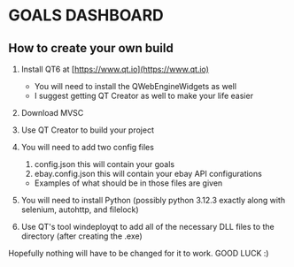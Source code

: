 # GOALS DASHBOARD

## How to create your own build

1. Install QT6 at [https://www.qt.io](https://www.qt.io)
    * You will need to install the QWebEngineWidgets as well
    * I suggest getting QT Creator as well to make your life easier
    
2. Download MVSC
3. Use QT Creator to build your project
4. You will need to add two config files
    1. config.json this will contain your goals
    2. ebay.config.json this will contain your ebay API configurations
    * Examples of what should be in those files are given
5. You will need to install Python (possibly python 3.12.3 exactly along with selenium, autohttp, and filelock)
6. Use QT's tool windeployqt to add all of the necessary DLL files to the directory (after creating the .exe)


Hopefully nothing will have to be changed for it to work. 
GOOD LUCK :)
